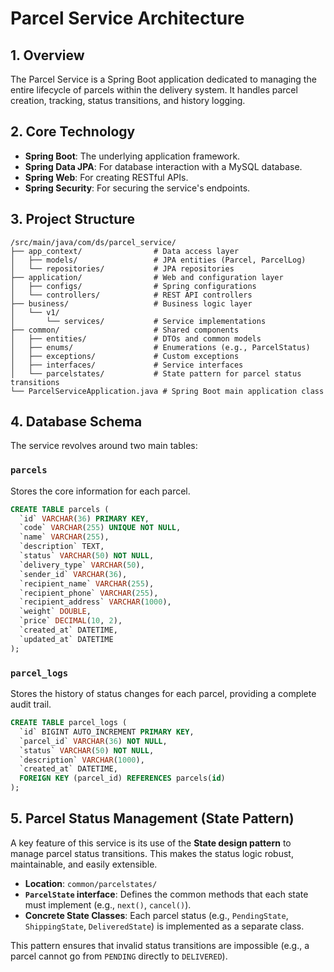 # Parcel Service Architecture

## 1. Overview

The Parcel Service is a Spring Boot application dedicated to managing the entire lifecycle of parcels within the delivery system. It handles parcel creation, tracking, status transitions, and history logging.

## 2. Core Technology

*   **Spring Boot**: The underlying application framework.
*   **Spring Data JPA**: For database interaction with a MySQL database.
*   **Spring Web**: For creating RESTful APIs.
*   **Spring Security**: For securing the service's endpoints.

## 3. Project Structure

```
/src/main/java/com/ds/parcel_service/
├── app_context/                # Data access layer
│   ├── models/                 # JPA entities (Parcel, ParcelLog)
│   └── repositories/           # JPA repositories
├── application/                # Web and configuration layer
│   ├── configs/                # Spring configurations
│   └── controllers/            # REST API controllers
├── business/                   # Business logic layer
│   └── v1/
│       └── services/           # Service implementations
├── common/                     # Shared components
│   ├── entities/               # DTOs and common models
│   ├── enums/                  # Enumerations (e.g., ParcelStatus)
│   ├── exceptions/             # Custom exceptions
│   ├── interfaces/             # Service interfaces
│   └── parcelstates/           # State pattern for parcel status transitions
└── ParcelServiceApplication.java # Spring Boot main application class
```

## 4. Database Schema

The service revolves around two main tables:

### `parcels`

Stores the core information for each parcel.

```sql
CREATE TABLE parcels (
  `id` VARCHAR(36) PRIMARY KEY,
  `code` VARCHAR(255) UNIQUE NOT NULL,
  `name` VARCHAR(255),
  `description` TEXT,
  `status` VARCHAR(50) NOT NULL,
  `delivery_type` VARCHAR(50),
  `sender_id` VARCHAR(36),
  `recipient_name` VARCHAR(255),
  `recipient_phone` VARCHAR(255),
  `recipient_address` VARCHAR(1000),
  `weight` DOUBLE,
  `price` DECIMAL(10, 2),
  `created_at` DATETIME,
  `updated_at` DATETIME
);
```

### `parcel_logs`

Stores the history of status changes for each parcel, providing a complete audit trail.

```sql
CREATE TABLE parcel_logs (
  `id` BIGINT AUTO_INCREMENT PRIMARY KEY,
  `parcel_id` VARCHAR(36) NOT NULL,
  `status` VARCHAR(50) NOT NULL,
  `description` VARCHAR(1000),
  `created_at` DATETIME,
  FOREIGN KEY (parcel_id) REFERENCES parcels(id)
);
```

## 5. Parcel Status Management (State Pattern)

A key feature of this service is its use of the **State design pattern** to manage parcel status transitions. This makes the status logic robust, maintainable, and easily extensible.

*   **Location**: `common/parcelstates/`
*   **`ParcelState` interface**: Defines the common methods that each state must implement (e.g., `next()`, `cancel()`).
*   **Concrete State Classes**: Each parcel status (e.g., `PendingState`, `ShippingState`, `DeliveredState`) is implemented as a separate class.

This pattern ensures that invalid status transitions are impossible (e.g., a parcel cannot go from `PENDING` directly to `DELIVERED`).
